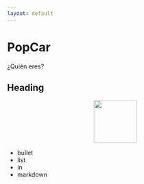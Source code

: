 ```yaml
---
layout: default
---
```


# PopCar
¿Quién eres?

## Heading

<div align="center">
  <img src="..." height="100" />

</div>

- bullet
- list
- in
- markdown
